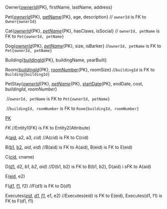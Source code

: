Owner{<u>ownerId</u>{PK}, firstName, lastName, address} 

Pet{<u>*ownerId*</u>{PK}, <u>petName</u>{PK}, age, description}	// `ownerId` is FK to `Owner{ownerId}`

Cat{<u>*ownerId*</u>{PK}, <u>*petName*</u>{PK}, hasClaws, isSocial}	// `ownerId, petName` is FK to `Pet{ownerId, petName}`

Dog{<u>*ownerId*</u>{PK}, <u>*petName*</u>{PK}, size, isBarker} 	//`ownerId, petName` is FK to `Pet{ownerId, petName}`

Building{<u>buildingId</u>{PK}, buildingName, yearBuilt} 

Room{<u>*buildingId*</u>{PK}, <u>roomNumber</u>{PK}, roomSize} 	//`buildingId` is FK to `Building{buildingId}`

PetStay{<u>*ownerId*</u>{PK}, <u>*petName*</u>{PK}, <u>startDate</u>{PK}, endDate, cost, *buildingId*, *roomNumber*}

​	//`ownerId, petName` is FK to `Pet{ownerId, petName}`

​	//`buildingId, roomNumber` is FK to `Room{buildingId, roomNumber}`

<u>PK</u> 

*FK* //Entity1(FK) is FK to Entity2(Attribute)





A(<u>aid</u>, a2, a3, *cid*)	//A(cid) is FK to C(cid)

B(<u>b1</u>, <u>b2</u>, *aid*, *eid*)	//B(aid) is FK to A(aid), B(eid) is FK to E(eid)

C(<u>cid</u>, cname)

D(<u>d1</u>, d2, *b1*, *b2*, *aid*)	//D(b1, b2) is FK to B(b1, b2), D(aid) i sFK to A(aid)

E(<u>eid</u>, e2)

F(<u>*d1*</u>, <u>f1</u>, f2)	//F(d1) is FK to D(d1)

Executes(<u>*eid*</u>, <u>*d1*</u>, <u>*f1*</u>, e1, e2)	//Executes(eid) is FK to E(eid), Executes(d1, f1) is FK to F(d1, f1)
